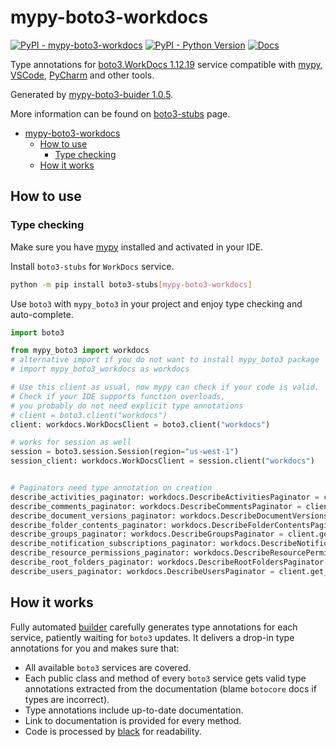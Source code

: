 # mypy-boto3-workdocs

[![PyPI - mypy-boto3-workdocs](https://img.shields.io/pypi/v/mypy-boto3-workdocs.svg?color=blue)](https://pypi.org/project/mypy-boto3-workdocs)
[![PyPI - Python Version](https://img.shields.io/pypi/pyversions/mypy-boto3-workdocs.svg?color=blue)](https://pypi.org/project/mypy-boto3-workdocs)
[![Docs](https://img.shields.io/readthedocs/mypy-boto3-builder.svg?color=blue)](https://mypy-boto3-builder.readthedocs.io/)

Type annotations for
[boto3.WorkDocs 1.12.19](https://boto3.amazonaws.com/v1/documentation/api/1.12.19/reference/services/workdocs.html#WorkDocs) service
compatible with [mypy](https://github.com/python/mypy), [VSCode](https://code.visualstudio.com/),
[PyCharm](https://www.jetbrains.com/pycharm/) and other tools.

Generated by [mypy-boto3-buider 1.0.5](https://github.com/vemel/mypy_boto3_builder).

More information can be found on [boto3-stubs](https://pypi.org/project/boto3-stubs/) page.

- [mypy-boto3-workdocs](#mypy-boto3-workdocs)
  - [How to use](#how-to-use)
    - [Type checking](#type-checking)
  - [How it works](#how-it-works)

## How to use

### Type checking

Make sure you have [mypy](https://github.com/python/mypy) installed and activated in your IDE.

Install `boto3-stubs` for `WorkDocs` service.

```bash
python -m pip install boto3-stubs[mypy-boto3-workdocs]
```

Use `boto3` with `mypy_boto3` in your project and enjoy type checking and auto-complete.

```python
import boto3

from mypy_boto3 import workdocs
# alternative import if you do not want to install mypy_boto3 package
# import mypy_boto3_workdocs as workdocs

# Use this client as usual, now mypy can check if your code is valid.
# Check if your IDE supports function overloads,
# you probably do not need explicit type annotations
# client = boto3.client("workdocs")
client: workdocs.WorkDocsClient = boto3.client("workdocs")

# works for session as well
session = boto3.session.Session(region="us-west-1")
session_client: workdocs.WorkDocsClient = session.client("workdocs")


# Paginators need type annotation on creation
describe_activities_paginator: workdocs.DescribeActivitiesPaginator = client.get_paginator("describe_activities")
describe_comments_paginator: workdocs.DescribeCommentsPaginator = client.get_paginator("describe_comments")
describe_document_versions_paginator: workdocs.DescribeDocumentVersionsPaginator = client.get_paginator("describe_document_versions")
describe_folder_contents_paginator: workdocs.DescribeFolderContentsPaginator = client.get_paginator("describe_folder_contents")
describe_groups_paginator: workdocs.DescribeGroupsPaginator = client.get_paginator("describe_groups")
describe_notification_subscriptions_paginator: workdocs.DescribeNotificationSubscriptionsPaginator = client.get_paginator("describe_notification_subscriptions")
describe_resource_permissions_paginator: workdocs.DescribeResourcePermissionsPaginator = client.get_paginator("describe_resource_permissions")
describe_root_folders_paginator: workdocs.DescribeRootFoldersPaginator = client.get_paginator("describe_root_folders")
describe_users_paginator: workdocs.DescribeUsersPaginator = client.get_paginator("describe_users")
```

## How it works

Fully automated [builder](https://github.com/vemel/mypy_boto3_builder) carefully generates
type annotations for each service, patiently waiting for `boto3` updates. It delivers
a drop-in type annotations for you and makes sure that:

- All available `boto3` services are covered.
- Each public class and method of every `boto3` service gets valid type annotations
  extracted from the documentation (blame `botocore` docs if types are incorrect).
- Type annotations include up-to-date documentation.
- Link to documentation is provided for every method.
- Code is processed by [black](https://github.com/psf/black) for readability.